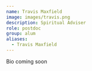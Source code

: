 ```yaml
---
name: Travis Maxfield
image: images/travis.png
description: Spiritual Adviser
role: postdoc
group: alum
aliases:
  - Travis Maxfield
---
```

Bio coming soon

